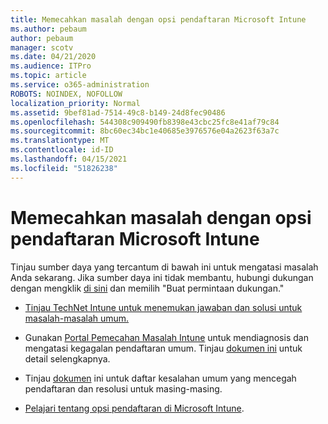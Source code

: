 ```yaml
---
title: Memecahkan masalah dengan opsi pendaftaran Microsoft Intune
ms.author: pebaum
author: pebaum
manager: scotv
ms.date: 04/21/2020
ms.audience: ITPro
ms.topic: article
ms.service: o365-administration
ROBOTS: NOINDEX, NOFOLLOW
localization_priority: Normal
ms.assetid: 9bef81ad-7514-49c8-b149-24d8fec90486
ms.openlocfilehash: 544308c909490fb8398e43cbc25fc8e41af79c84
ms.sourcegitcommit: 8bc60ec34bc1e40685e3976576e04a2623f63a7c
ms.translationtype: MT
ms.contentlocale: id-ID
ms.lasthandoff: 04/15/2021
ms.locfileid: "51826238"
---
```

# <a name="troubleshoot-issues-with-enrollment-options-microsoft-intune"></a>Memecahkan masalah dengan opsi pendaftaran Microsoft Intune

Tinjau sumber daya yang tercantum di bawah ini untuk mengatasi masalah Anda sekarang. Jika sumber daya ini tidak membantu, hubungi dukungan dengan mengklik [di sini](https://portal.azure.com/#blade/Microsoft_Intune_DeviceSettings/ExtensionLandingBlade/help) dan memilih "Buat permintaan dukungan." 
  
- [Tinjau TechNet Intune untuk menemukan jawaban dan solusi untuk masalah-masalah umum.](https://social.technet.microsoft.com/Forums/home?category=microsoftintune&amp;filter=alltypes&amp;sort=lastpostdesc)
    
- Gunakan [Portal Pemecahan Masalah Intune](https://devicemanagement.microsoft.com/#blade/Microsoft_Intune_DeviceSettings/TroubleshootBlade) untuk mendiagnosis dan mengatasi kegagalan pendaftaran umum. Tinjau [dokumen ini](https://docs.microsoft.com/intune/help-desk-operators) untuk detail selengkapnya. 
    
- Tinjau [dokumen](https://docs.microsoft.com/troubleshoot/mem/intune/troubleshoot-device-enrollment-in-intune) ini untuk daftar kesalahan umum yang mencegah pendaftaran dan resolusi untuk masing-masing. 
    
- [Pelajari tentang opsi pendaftaran di Microsoft Intune](https://docs.microsoft.com/intune/enrollment-options).
    

